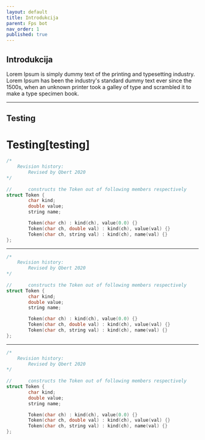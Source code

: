 ```yaml
---
layout: default
title: Introdukcija
parent: Fps bot
nav_order: 1
published: true
---
```


## Introdukcija

Lorem Ipsum is simply dummy text of the printing and typesetting industry. Lorem Ipsum has been the industry's standard dummy text ever since the 1500s, when an unknown printer took a galley of type and scrambled it to make a type specimen book.

---

## Testing

# Testing[testing]

```c
/*
	Revision history:
    	Revised by Qbert 2020
*/
  
//      constructs the Token out of following members respectively
struct Token {
        char kind;
        double value;
        string name;

        Token(char ch) : kind(ch), value(0.0) {}
        Token(char ch, double val) : kind(ch), value(val) {}
        Token(char ch, string val) : kind(ch), name(val) {}  
};
```
---

```cpp
/*
	Revision history:
    	Revised by Qbert 2020
*/
  
//      constructs the Token out of following members respectively
struct Token {
        char kind;
        double value;
        string name;

        Token(char ch) : kind(ch), value(0.0) {}
        Token(char ch, double val) : kind(ch), value(val) {}
        Token(char ch, string val) : kind(ch), name(val) {}  
};
```

---

```c++
/*
	Revision history:
    	Revised by Qbert 2020
*/
  
//      constructs the Token out of following members respectively
struct Token {
        char kind;
        double value;
        string name;

        Token(char ch) : kind(ch), value(0.0) {}
        Token(char ch, double val) : kind(ch), value(val) {}
        Token(char ch, string val) : kind(ch), name(val) {}  
};
```